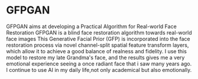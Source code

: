 # GFPGAN
GFPGAN aims at developing a Practical Algorithm for Real-world Face Restoration
GFPGAN is a blind face restoration algorithm towards real-world face images
This Generative Facial Prior (GFP) is incorporated into the face restoration process via novel channel-split spatial feature transform layers, which allow it to achieve a good balance of realness and fidelity.
I use this model to restore my late Grandma's face, and the results gives me a very emotional experience seeing a once radiant face that i saw many years ago.
I continue to use AI in my daily life,not only academical but also emotionally.
